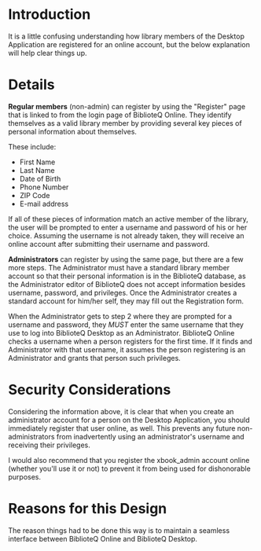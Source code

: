 # Introduction #

It is a little confusing understanding how library members of the Desktop Application are registered for an online account, but the below explanation will help clear things up.


# Details #

**Regular members** (non-admin) can register by using the "Register" page that is linked to from the login page of BiblioteQ Online. They identify themselves as a valid library member by providing several key pieces of personal information about themselves.

These include:
  * First Name
  * Last Name
  * Date of Birth
  * Phone Number
  * ZIP Code
  * E-mail address

If all of these pieces of information match an active member of the library, the user will be prompted to enter a username and password of his or her choice. Assuming the username is not already taken, they will receive an online account after submitting their username and password.

**Administrators** can register by using the same page, but there are a few more steps. The Administrator must have a standard library member account so that their personal information is in the BiblioteQ database, as the Administrator editor of BiblioteQ does not accept information besides username, password, and privileges. Once the Administrator creates a standard account for him/her self, they may fill out the Registration form.

When the Administrator gets to step 2 where they are prompted for a username and password, they _MUST_ enter the same username that they use to log into BiblioteQ Desktop as an Administrator. BiblioteQ Online checks a username when a person registers for the first time. If it finds and Administrator with that username, it assumes the person registering is an Administrator and grants that person such privileges.

# Security Considerations #
Considering the information above, it is clear that when you create an administrator account for a person on the Desktop Application, you should immediately register that user online, as well. This prevents any future non-administrators from inadvertently using an administrator's username and receiving their privileges.

I would also recommend that you register the xbook\_admin account online (whether you'll use it or not) to prevent it from being used for dishonorable purposes.

# Reasons for this Design #
The reason things had to be done this way is to maintain a seamless interface between BiblioteQ Online and BiblioteQ Desktop.